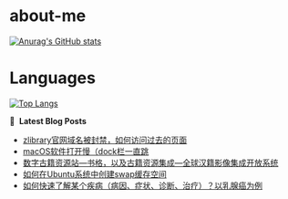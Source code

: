 # about-me
[![Anurag's GitHub stats](https://github-readme-stats.vercel.app/api?username=whitewatercn)](https://github.com/anuraghazra/github-readme-stats)

# Languages
[![Top Langs](https://github-readme-stats.vercel.app/api/top-langs/?username=whitewatercn)](https://github.com/anuraghazra/github-readme-stats)

📕 &nbsp;**Latest Blog Posts**
<!-- BLOG-POST-LIST:START -->
- [zlibrary官网域名被封禁，如何访问过去的页面](https://forum.beginner.center/t/topic/1106/1)
- [macOS软件打开慢（dock栏一直跳](https://forum.beginner.center/t/topic/1100/1)
- [数字古籍资源站—书格，以及古籍资源集成—全球汉籍影像集成开放系统](https://forum.beginner.center/t/topic/1094/1)
- [如何在Ubuntu系统中创建swap缓存空间](https://forum.beginner.center/t/topic/1080/1)
- [如何快速了解某个疾病（病因、症状、诊断、治疗）？以乳腺癌为例](https://forum.beginner.center/t/topic/1078/1)
<!-- BLOG-POST-LIST:END -->

